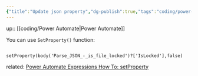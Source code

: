 ```yaml
---
{"title":"Update json property","dg-publish":true,"tags":"coding/power-automate","language":"en","permalink":"/coding/update-json-property/","dgPassFrontmatter":true}
---
```


up:: [[coding/Power Automate\|Power Automate]]

You can use `SetProperty()` function:
```excel

setProperty(body('Parse_JSON_-_is_file_locked')?['IsLocked'],false)

```
related:
[Power Automate Expressions How To: setProperty](https://www.youtube.com/watch?v=MnnkNjrNKHk)